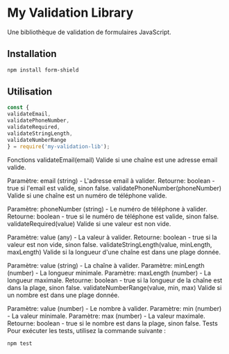 # My Validation Library

Une bibliothèque de validation de formulaires JavaScript.

## Installation

```sh
npm install form-shield
```

## Utilisation
```javascript
const {
validateEmail,
validatePhoneNumber,
validateRequired,
validateStringLength,
validateNumberRange
} = require('my-validation-lib');
```
Fonctions
validateEmail(email)
Valide si une chaîne est une adresse email valide.

Paramètre: email (string) - L'adresse email à valider.
Retourne: boolean - true si l'email est valide, sinon false.
validatePhoneNumber(phoneNumber)
Valide si une chaîne est un numéro de téléphone valide.

Paramètre: phoneNumber (string) - Le numéro de téléphone à valider.
Retourne: boolean - true si le numéro de téléphone est valide, sinon false.
validateRequired(value)
Valide si une valeur est non vide.

Paramètre: value (any) - La valeur à valider.
Retourne: boolean - true si la valeur est non vide, sinon false.
validateStringLength(value, minLength, maxLength)
Valide si la longueur d'une chaîne est dans une plage donnée.

Paramètre: value (string) - La chaîne à valider.
Paramètre: minLength (number) - La longueur minimale.
Paramètre: maxLength (number) - La longueur maximale.
Retourne: boolean - true si la longueur de la chaîne est dans la plage, sinon false.
validateNumberRange(value, min, max)
Valide si un nombre est dans une plage donnée.

Paramètre: value (number) - Le nombre à valider.
Paramètre: min (number) - La valeur minimale.
Paramètre: max (number) - La valeur maximale.
Retourne: boolean - true si le nombre est dans la plage, sinon false.
Tests
Pour exécuter les tests, utilisez la commande suivante :
```shell
npm test
```